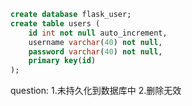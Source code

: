 


```sql
create database flask_user;
create table users (
    id int not null auto_increment,
    username varchar(40) not null,
    password varchar(40) not null,
    primary key(id)
);
```

question:
1.未持久化到数据库中
2.删除无效